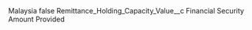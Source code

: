 <?xml version="1.0" encoding="UTF-8"?>
<CustomMetadata xmlns="http://soap.sforce.com/2006/04/metadata" xmlns:xsi="http://www.w3.org/2001/XMLSchema-instance" xmlns:xsd="http://www.w3.org/2001/XMLSchema">
    <label>Malaysia</label>
    <protected>false</protected>
    <values>
        <field>Remittance_Holding_Capacity_Value__c</field>
        <value xsi:type="xsd:string">Financial Security Amount Provided</value>
    </values>
</CustomMetadata>
